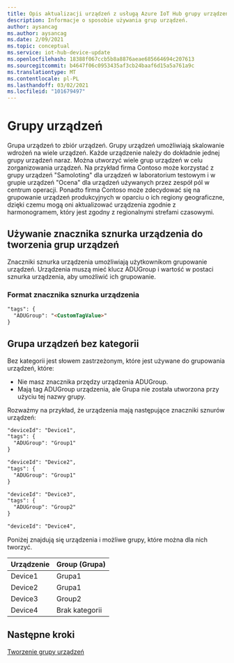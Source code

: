 ```yaml
---
title: Opis aktualizacji urządzeń z usługą Azure IoT Hub grupy urządzeń | Microsoft Docs
description: Informacje o sposobie używania grup urządzeń.
author: aysancag
ms.author: aysancag
ms.date: 2/09/2021
ms.topic: conceptual
ms.service: iot-hub-device-update
ms.openlocfilehash: 18388f067ccb5b8a8876aeae685664694c207613
ms.sourcegitcommit: b4647f06c0953435af3cb24baaf6d15a5a761a9c
ms.translationtype: MT
ms.contentlocale: pl-PL
ms.lasthandoff: 03/02/2021
ms.locfileid: "101679497"
---
```

# <a name="device-groups"></a>Grupy urządzeń

Grupa urządzeń to zbiór urządzeń. Grupy urządzeń umożliwiają skalowanie wdrożeń na wiele urządzeń. Każde urządzenie należy do dokładnie jednej grupy urządzeń naraz.
Można utworzyć wiele grup urządzeń w celu zorganizowania urządzeń. Na przykład firma Contoso może korzystać z grupy urządzeń "Samoloting" dla urządzeń w laboratorium testowym i w grupie urządzeń "Ocena" dla urządzeń używanych przez zespół pól w centrum operacji. Ponadto firma Contoso może zdecydować się na grupowanie urządzeń produkcyjnych w oparciu o ich regiony geograficzne, dzięki czemu mogą oni aktualizować urządzenia zgodnie z harmonogramem, który jest zgodny z regionalnymi strefami czasowymi. 


## <a name="using-device-twin-tag-for-device-group-creation"></a>Używanie znacznika sznurka urządzenia do tworzenia grup urządzeń

Znaczniki sznurka urządzenia umożliwiają użytkownikom grupowanie urządzeń. Urządzenia muszą mieć klucz ADUGroup i wartość w postaci sznurka urządzenia, aby umożliwić ich grupowanie.

### <a name="device-twin-tag-format"></a>Format znacznika sznurka urządzenia

```markdown
"tags": {
  "ADUGroup": "<CustomTagValue>"
}
```


## <a name="uncategorized-device-group"></a>Grupa urządzeń bez kategorii

Bez kategorii jest słowem zastrzeżonym, które jest używane do grupowania urządzeń, które:
- Nie masz znacznika przędzy urządzenia ADUGroup.
- Mają tag ADUGroup urządzenia, ale Grupa nie została utworzona przy użyciu tej nazwy grupy.

Rozważmy na przykład, że urządzenia mają następujące znaczniki sznurów urządzeń:

```markdown
"deviceId": "Device1",
"tags": {
  "ADUGroup": "Group1"
}
```

```markdown
"deviceId": "Device2",
"tags": {
  "ADUGroup": "Group1"
}
```

```markdown
"deviceId": "Device3",
"tags": {
  "ADUGroup": "Group2"
}
```

```markdown
"deviceId": "Device4",
```

Poniżej znajdują się urządzenia i możliwe grupy, które można dla nich tworzyć.

|Urządzenie |Group (Grupa)  |
|-----------|--------------|
|Device1    |Grupa1|
|Device2    |Grupa1|
|Device3    |Group2|
|Device4    |Brak kategorii|



## <a name="next-steps"></a>Następne kroki

[Tworzenie grupy urządzeń](./create-update-group.md)

